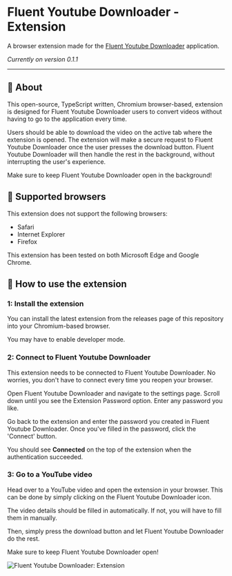 # Fluent Youtube Downloader - Extension

A browser extension made for the [Fluent Youtube Downloader](https://github.com/rohankanhaisingh/Fluent-Youtube-Downloader) application.

_Currently on version 0.1.1_

- - -

## 🚀 About
This open-source, TypeScript written, Chromium browser-based, extension is designed for Fluent Youtube Downloader users to convert videos without having to go to the application every time.

Users should be able to download the video on the active tab where the extension is opened. The extension will make a secure request to Fluent Youtube Downloader once the user presses the download button. Fluent Youtube Downloader will then handle the rest in the background, without interrupting the user's experience.

Make sure to keep Fluent Youtube Downloader open in the background!

## 🚀 Supported browsers
This extension does not support the following browsers:
- Safari
- Internet Explorer
- Firefox

This extension has been tested on both Microsoft Edge and Google Chrome.

## 🚀 How to use the extension

### 1: Install the extension
You can install the latest extension from the releases page of this repository into your Chromium-based browser.

You may have to enable developer mode.

### 2: Connect to Fluent Youtube Downloader
This extension needs to be connected to Fluent Youtube Downloader. No worries, you don't have to connect every time you reopen your browser.

Open Fluent Youtube Downloader and navigate to the settings page. Scroll down until you see the Extension Password option. Enter any password you like.

Go back to the extension and enter the password you created in Fluent Youtube Downloader. Once you've filled in the password, click the 'Connect' button.

You should see **Connected** on the top of the extension when the authentication succeeded.

### 3: Go to a YouTube video
Head over to a YouTube video and open the extension in your browser. This can be done by simply clicking on the Fluent Youtube Downloader icon.

The video details should be filled in automatically. If not, you will have to fill them in manually.

Then, simply press the download button and let Fluent Youtube Downloader do the rest.

Make sure to keep Fluent Youtube Downloader open!

![Fluent Youtube Downloader: Extension](https://cdn.discordapp.com/attachments/1133720864488165416/1195072343270240286/image.png?ex=65b2a8da&is=65a033da&hm=63407c0e8d2b1f402b8b0d4b99edea7b811bc38491e62d708c0144b477bc31ae&)


